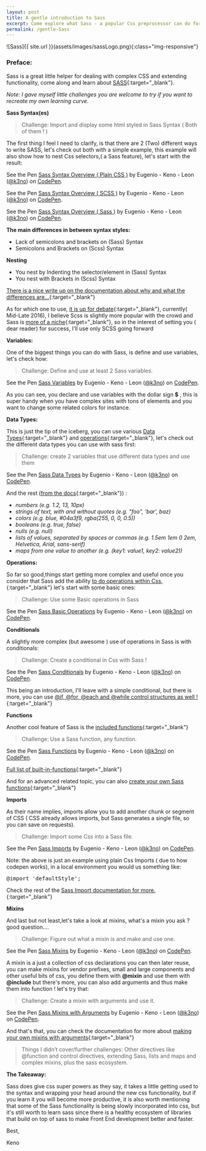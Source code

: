 ```yaml
---
layout: post
title: A gentle introduction to Sass
excerpt: Come explore what Sass - a popular Css preprocessor can do for your Css with a gentle introduction and code samples.
permalink: /gentle-Sass
---
```




![Sass]{{ site.url }}(assets/images/sassLogo.png){:class="img-responsive"}


<h3>Preface:</h3>

Sass is a great little helper for dealing with complex CSS and extending functionality, come along and learn about [SASS](http://sass-lang.com){:target="_blank"}.

<i>Note: I gave myself little challenges you are welcome to try if you want to recreate my own learning curve.</i>


**Sass Syntax(es)**

> Challenge: Import and display some html styled in Sass Syntax ( Both of them ! )


The first thing I feel I need to clarify, is that there are 2 (Two) different ways to write SASS, let's check out both with a simple example, this example will also show how to nest  Css selectors,( a Sass feature), let's start with the result:


<p data-height="320" data-theme-id="0" data-slug-hash="mAydNk" data-default-tab="css,result" data-user="k3no" data-embed-version="2" class="codepen">See the Pen <a href="http://codepen.io/k3no/pen/mAydNk/">Sass Syntax Overview ( Plain CSS )</a> by Eugenio - Keno -  Leon (<a href="http://codepen.io/k3no">@k3no</a>) on <a href="http://codepen.io">CodePen</a>.</p>
<script async src="//assets.codepen.io/assets/embed/ei.js"></script>



<p data-height="280" data-theme-id="0" data-slug-hash="ORPJdL" data-default-tab="css" data-user="k3no" data-embed-version="2" class="codepen">See the Pen <a href="http://codepen.io/k3no/pen/ORPJdL/">Sass Syntax Overview ( SCSS )</a> by Eugenio - Keno -  Leon (<a href="http://codepen.io/k3no">@k3no</a>) on <a href="http://codepen.io">CodePen</a>.</p>
<script async src="//assets.codepen.io/assets/embed/ei.js"></script>


<p data-height="280" data-theme-id="0" data-slug-hash="ALjBGQ" data-default-tab="css" data-user="k3no" data-embed-version="2" class="codepen">See the Pen <a href="http://codepen.io/k3no/pen/ALjBGQ/">Sass Syntax Overview ( Sass )</a> by Eugenio - Keno -  Leon (<a href="http://codepen.io/k3no">@k3no</a>) on <a href="http://codepen.io">CodePen</a>.</p>
<script async src="//assets.codepen.io/assets/embed/ei.js"></script>

**The main differences in between syntax styles:**

- Lack of semicolons and brackets on (Sass) Syntax
- Semicolons and Brackets on (Scss) Syntax

**Nesting**

- You nest by Indenting the selector/element in (Sass) Syntax
- You nest with Brackets in (Scss) Syntax

[There is a nice write up on the documentation about why and what the differences are...](http://sass-lang.com/documentation/file.SASS_REFERENCE.html#syntax){:target="_blank"}

As for which one to use, [it is up for debate](http://thesassway.com/editorial/sass-vs-scss-which-syntax-is-better){:target="_blank"}, currently( Mid-Late 2016), I believe Scss is slightly more popular with the crowd and Sass is [more of a niche](https://www.reddit.com/r/Sass/comments/3iddes/scss_vs_sass/?){:target="_blank"}, so in the interest of setting you ( dear reader) for success, I'll use only SCSS going forward

**Variables:**

One of the biggest things you can do with Sass, is define and use variables, let's check how:

>Challenge: Define and use at least 2 Sass variables.

<p data-height="500" data-theme-id="0" data-slug-hash="VKYmvZ" data-default-tab="css,result" data-user="k3no" data-embed-version="2" class="codepen">See the Pen <a href="http://codepen.io/k3no/pen/VKYmvZ/">Sass Variables</a> by Eugenio - Keno -  Leon (<a href="http://codepen.io/k3no">@k3no</a>) on <a href="http://codepen.io">CodePen</a>.</p>
<script async src="//assets.codepen.io/assets/embed/ei.js"></script>

As you can see, you declare and use variables with the dollar sign **$** , this is super handy when you have complex sites with tons of elements and you want to change some related colors for instance.

**Data Types:**

This is just the tip of the iceberg,  you can use various [ Data Types](http://sass-lang.com/documentation/file.SASS_REFERENCE.html#variables_){:target="_blank"} and [operations](http://sass-lang.com/documentation/file.SASS_REFERENCE.html#operations){:target="_blank"}, let's check out the different data types you can use with sass first:

> Challenge: create 2 variables that use different data types and use them

<p data-height="499" data-theme-id="0" data-slug-hash="xEbRXG" data-default-tab="css,result" data-user="k3no" data-embed-version="2" class="codepen">See the Pen <a href="http://codepen.io/k3no/pen/xEbRXG/">Sass Data Types</a> by Eugenio - Keno -  Leon (<a href="http://codepen.io/k3no">@k3no</a>) on <a href="http://codepen.io">CodePen</a>.</p>
<script async src="//assets.codepen.io/assets/embed/ei.js"></script>

And the rest ([from the docs](http://sass-lang.com/documentation/file.SASS_REFERENCE.html#sass-script-strings){:target="_blank"}) :

- <i>numbers (e.g. 1.2, 13, 10px)</i>
- <i>strings of text, with and without quotes (e.g. "foo", 'bar', baz)</i>
- <i>colors (e.g. blue, #04a3f9, rgba(255, 0, 0, 0.5))</i>
- <i>booleans (e.g. true, false)</i>
- <i>nulls (e.g. null)</i>
- <i>lists of values, separated by spaces or commas (e.g. 1.5em 1em 0 2em, Helvetica, Arial, sans-serif)</i>
- <i>maps from one value to another (e.g. (key1: value1, key2: value2))</i>

**Operations:**

So far so good,things start getting more complex and useful once you consider that Sass add the ability [to do operations within Css,](http://sass-lang.com/documentation/file.SASS_REFERENCE.html#operations){:target="_blank"} let's start with some basic ones:

> Challenge: Use some Basic operations in Sass

<p data-height="488" data-theme-id="0" data-slug-hash="LREmbX" data-default-tab="css,result" data-user="k3no" data-embed-version="2" class="codepen">See the Pen <a href="http://codepen.io/k3no/pen/LREmbX/">Sass Basic Operations</a> by Eugenio - Keno -  Leon (<a href="http://codepen.io/k3no">@k3no</a>) on <a href="http://codepen.io">CodePen</a>.</p>
<script async src="//assets.codepen.io/assets/embed/ei.js"></script>

**Conditionals**

A slightly more complex (but awesome ) use of operations in Sass is with conditionals:

> Challenge: Create a conditional in Css with Sass !

<p data-height="616" data-theme-id="0" data-slug-hash="VKYxzO" data-default-tab="css,result" data-user="k3no" data-embed-version="2" class="codepen">See the Pen <a href="http://codepen.io/k3no/pen/VKYxzO/">Sass Conditionals</a> by Eugenio - Keno -  Leon (<a href="http://codepen.io/k3no">@k3no</a>) on <a href="http://codepen.io">CodePen</a>.</p>
<script async src="//assets.codepen.io/assets/embed/ei.js"></script>

This being an introduction, I'll leave with a simple conditional, but there is more, you can use [@if, @for, @each and @while control structures as well !](http://thesassway.com/intermediate/if-for-each-while){:target="_blank"}

**Functions**

Another cool feature of Sass is the [included functions](http://sass-lang.com/documentation/file.SASS_REFERENCE.html#functions){:target="_blank"}


>Challenge: Use a Sass function, any function.


<p data-height="497" data-theme-id="0" data-slug-hash="ozgdqO" data-default-tab="css,result" data-user="k3no" data-embed-version="2" class="codepen">See the Pen <a href="http://codepen.io/k3no/pen/ozgdqO/">Sass Functions</a> by Eugenio - Keno -  Leon (<a href="http://codepen.io/k3no">@k3no</a>) on <a href="http://codepen.io">CodePen</a>.</p>
<script async src="//assets.codepen.io/assets/embed/ei.js"></script>

[Full list of built-in-functions](http://sass-lang.com/documentation/Sass/Script/Functions.html){:target="_blank"}

And for an advanced related topic, you can also [create your own Sass functions](http://thesassway.com/advanced/pure-sass-functions){:target="_blank"}

**Imports**

As their name implies, imports allow you to add another chunk or segment of CSS ( CSS already allows imports, but Sass generates a single file, so you can save on requests).

> Challenge: Import some Css into a Sass file.

<p data-height="265" data-theme-id="0" data-slug-hash="gwbNvQ" data-default-tab="css,result" data-user="k3no" data-embed-version="2" class="codepen">See the Pen <a href="http://codepen.io/k3no/pen/gwbNvQ/">Sass Imports</a> by Eugenio - Keno -  Leon (<a href="http://codepen.io/k3no">@k3no</a>) on <a href="http://codepen.io">CodePen</a>.</p>
<script async src="//assets.codepen.io/assets/embed/ei.js"></script>

Note: the above is just an example using plain Css Imports ( due to how codepen works), in a local environment you would us something like:

<pre>@import 'defaultStyle'; </pre>

Check the rest of the [Sass Import documentation for more.](http://sass-lang.com/documentation/file.SASS_REFERENCE.html#import){:target="_blank"}


**Mixins**

And last but not least,let's take a look at mixins,  what's a mixin you ask ? good question....

> Challenge: Figure out what a mixin is and make and use one.

<p data-height="454" data-theme-id="0" data-slug-hash="ALvjKo" data-default-tab="css,result" data-user="k3no" data-embed-version="2" class="codepen">See the Pen <a href="http://codepen.io/k3no/pen/ALvjKo/">Sass Mixins</a> by Eugenio - Keno -  Leon (<a href="http://codepen.io/k3no">@k3no</a>) on <a href="http://codepen.io">CodePen</a>.</p>
<script async src="//assets.codepen.io/assets/embed/ei.js"></script>

A mixin is a just a collection of css declarations you can then later reuse, you can make mixins for vendor prefixes, small and large components and other useful bits of css, you define them with **@mixin** and use them with **@include** but there's more, you can also add arguments and thus make them into function ! let's try that:

> Challenge: Create a mixin with arguments and use it.

<p data-height="564" data-theme-id="0" data-slug-hash="PGqwmo" data-default-tab="css,result" data-user="k3no" data-embed-version="2" class="codepen">See the Pen <a href="http://codepen.io/k3no/pen/PGqwmo/">Sass Mixins with Arguments</a> by Eugenio - Keno -  Leon (<a href="http://codepen.io/k3no">@k3no</a>) on <a href="http://codepen.io">CodePen</a>.</p>
<script async src="//assets.codepen.io/assets/embed/ei.js"></script>

And that's that, you can check the documentation for more about [making your own mixins with arguments](http://sass-lang.com/documentation/file.SASS_REFERENCE.html#defining_a_mixin){:target="_blank"}

>Things I didn’t cover/further challenges: Other directives like @function and control directives, extending Sass, lists and maps and complex mixins, plus the sass ecosystem.

**The Takeaway:**

Sass does give css super powers as they say, it takes a little getting used to the syntax and wrapping your head around the new css functionality, but if you learn it you will become more productive, it is also worth mentioning that some of the Sass functionality is being slowly incorporated into css, but it's still worth to learn sass since there is a healthy ecosystem of libraries that build on top of sass to make Front End development better and faster.

Best,

Keno
